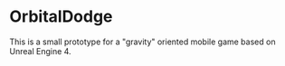 # OrbitalDodge

This is a small prototype for a "gravity" oriented mobile game based on Unreal Engine 4.
